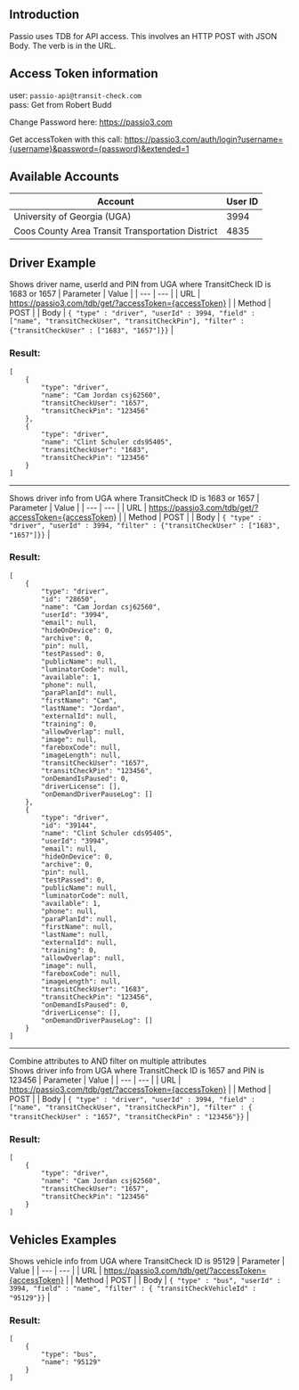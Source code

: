 ## Introduction

Passio uses TDB for API access. This involves an HTTP POST with JSON Body. The verb is in the URL.

## Access Token information

user: `passio-api@transit-check.com`  
pass: Get from Robert Budd

Change Password here:
https://passio3.com

Get accessToken with this call:
https://passio3.com/auth/login?username={username}&password={password}&extended=1

## Available Accounts

| Account | User ID |
| --- | --- |
| University of Georgia (UGA) |  3994 |
| Coos County Area Transit Transportation District |  4835 |

## Driver Example

Shows driver name, userId and PIN from UGA where TransitCheck ID is 1683 or 1657
| Parameter | Value |
| --- | --- |
| URL | https://passio3.com/tdb/get/?accessToken={accessToken} |
| Method | POST |
| Body | `{ "type" : "driver", "userId" : 3994, "field" : ["name", "transitCheckUser", "transitCheckPin"], "filter" : {"transitCheckUser" : ["1683", "1657"]}}` |

### Result:

```
[
    {
        "type": "driver",
        "name": "Cam Jordan csj62560",
        "transitCheckUser": "1657",
        "transitCheckPin": "123456"
    },
    {
        "type": "driver",
        "name": "Clint Schuler cds95405",
        "transitCheckUser": "1683",
        "transitCheckPin": "123456"
    }
]
```

---

Shows driver info from UGA where TransitCheck ID is 1683 or 1657
| Parameter | Value |
| --- | --- |
| URL | https://passio3.com/tdb/get/?accessToken={accessToken} |
| Method | POST |
| Body | `{ "type" : "driver", "userId" : 3994, "filter" : {"transitCheckUser" : ["1683", "1657"]}}` |

### Result:
```
[
    {
        "type": "driver",
        "id": "28650",
        "name": "Cam Jordan csj62560",
        "userId": "3994",
        "email": null,
        "hideOnDevice": 0,
        "archive": 0,
        "pin": null,
        "testPassed": 0,
        "publicName": null,
        "luminatorCode": null,
        "available": 1,
        "phone": null,
        "paraPlanId": null,
        "firstName": "Cam",
        "lastName": "Jordan",
        "externalId": null,
        "training": 0,
        "allowOverlap": null,
        "image": null,
        "fareboxCode": null,
        "imageLength": null,
        "transitCheckUser": "1657",
        "transitCheckPin": "123456",
        "onDemandIsPaused": 0,
        "driverLicense": [],
        "onDemandDriverPauseLog": []
    },
    {
        "type": "driver",
        "id": "39144",
        "name": "Clint Schuler cds95405",
        "userId": "3994",
        "email": null,
        "hideOnDevice": 0,
        "archive": 0,
        "pin": null,
        "testPassed": 0,
        "publicName": null,
        "luminatorCode": null,
        "available": 1,
        "phone": null,
        "paraPlanId": null,
        "firstName": null,
        "lastName": null,
        "externalId": null,
        "training": 0,
        "allowOverlap": null,
        "image": null,
        "fareboxCode": null,
        "imageLength": null,
        "transitCheckUser": "1683",
        "transitCheckPin": "123456",
        "onDemandIsPaused": 0,
        "driverLicense": [],
        "onDemandDriverPauseLog": []
    }
]
```

---

Combine attributes to AND filter on multiple attributes\
Shows driver info from UGA where TransitCheck ID is 1657 and PIN is 123456
| Parameter | Value |
| --- | --- |
| URL | https://passio3.com/tdb/get/?accessToken={accessToken} |
| Method | POST |
| Body | `{ "type" : "driver", "userId" : 3994, "field" : ["name", "transitCheckUser", "transitCheckPin"], "filter" : { "transitCheckUser" : "1657", "transitCheckPin" : "123456"}}` |

### Result:
```
[
    {
        "type": "driver",
        "name": "Cam Jordan csj62560",
        "transitCheckUser": "1657",
        "transitCheckPin": "123456"
    }
]
```


## Vehicles Examples

Shows vehicle info from UGA where TransitCheck ID is 95129
| Parameter | Value |
| --- | --- |
| URL | https://passio3.com/tdb/get/?accessToken={accessToken} |
| Method | POST |
| Body | `{ "type" : "bus", "userId" : 3994, "field" : "name", "filter" : { "transitCheckVehicleId" : "95129"}}` |

### Result:
```
[
    {
        "type": "bus",
        "name": "95129"
    }
]
```





